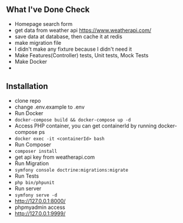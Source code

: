 

## What I've Done Check
- Homepage search form
- get data from weather api https://www.weatherapi.com/
- save data at database, then cache it at redis
- make migration file
- I didn't make any fixture because I didn't need it
- Make Features(Controller) tests, Unit tests, Mock Tests 
- Make Docker
- 
## Installation
- clone repo
- change .env.example to .env
- Run Docker
- ``docker-compose build && docker-compose up -d``
- Access PHP container, you can get containerId by running docker-compose ps  
- ``docker exec -it <containerId> bash``
- Run Composer
- ``composer install``
- get api key from weatherapi.com
- Run Migration
- ``symfony console doctrine:migrations:migrate``
- Run Tests
- ``php bin/phpunit``
- Run server
- ``symfony serve -d``
- http://127.0.0.1:8000/
- phpmyadmin access
- http://127.0.0.1:9999/
